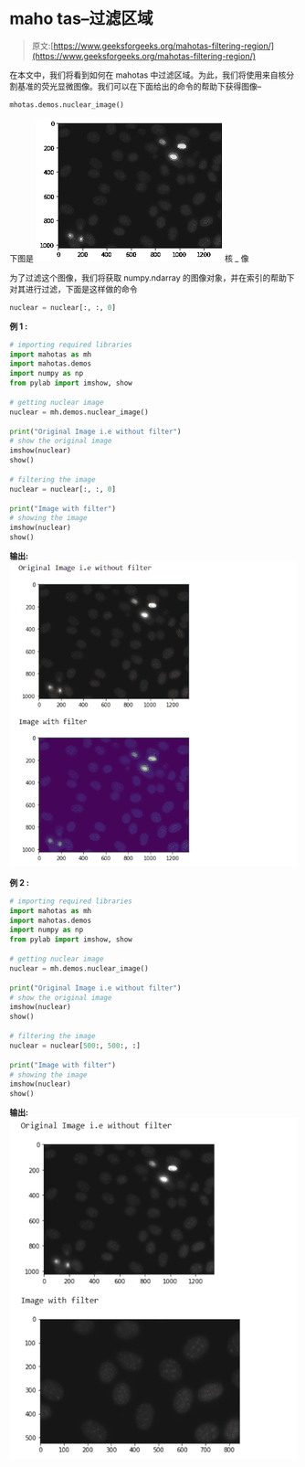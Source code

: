 # maho tas–过滤区域

> 原文:[https://www.geeksforgeeks.org/mahotas-filtering-region/](https://www.geeksforgeeks.org/mahotas-filtering-region/)

在本文中，我们将看到如何在 mahotas 中过滤区域。为此，我们将使用来自核分割基准的荧光显微图像。我们可以在下面给出的命令的帮助下获得图像–

```py
mhotas.demos.nuclear_image()
```

下图是
![](img/2d9f2099be91821b3aa41b61a692af29.png)核 _ 像

为了过滤这个图像，我们将获取 numpy.ndarray 的图像对象，并在索引的帮助下对其进行过滤，下面是这样做的命令

```py
nuclear = nuclear[:, :, 0]
```

**例 1 :**

```py
# importing required libraries
import mahotas as mh
import mahotas.demos
import numpy as np
from pylab import imshow, show

# getting nuclear image
nuclear = mh.demos.nuclear_image()

print("Original Image i.e without filter")
# show the original image
imshow(nuclear)
show()

# filtering the image
nuclear = nuclear[:, :, 0]

print("Image with filter")
# showing the image
imshow(nuclear)
show()
```

**输出:**
![](img/81fe52e8fa7bbb71d5408c4fe0b1d72a.png)

**例 2 :**

```py
# importing required libraries
import mahotas as mh
import mahotas.demos
import numpy as np
from pylab import imshow, show

# getting nuclear image
nuclear = mh.demos.nuclear_image()

print("Original Image i.e without filter")
# show the original image
imshow(nuclear)
show()

# filtering the image
nuclear = nuclear[500:, 500:, :]

print("Image with filter")
# showing the image
imshow(nuclear)
show()
```

**输出:**
![](img/4be2c66974db5a5ca754b14df8d9a8b8.png)
